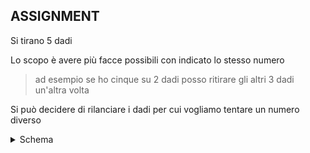 ## ASSIGNMENT

Si tirano 5 dadi 

Lo scopo è avere più facce possibili con indicato lo stesso numero

> ad esempio se ho cinque su 2 dadi posso ritirare gli altri 3 dadi un'altra volta

Si può decidere di rilanciare i dadi per cui vogliamo tentare un numero diverso

<details>

<summary> Schema </summary>

```mermaid

flowchart TD
    A[Lancio 5 Dadi] --> B{Vuoi rilanciare dei dadi?}
    B -- si --> C[Quali?]
    C --> D[Rilancio dadi scelti]
    D --> E
    B -- No ----> E[Fine]

    F[Regole] --> G[1-Si lanciano 5 dadi]
    F --> H[2-Lo scopo è avere più numeri uguali sui dadi]
    F --> I[3-Si può decidere di lanciare dei dadi una seconda volta]

```



</details>